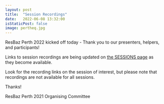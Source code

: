 ```yaml
---
layout: post
title:  "Session Recordings"
date:   2022-06-08 13:32:00
isStaticPost: false
image: pertheq.jpg
---
```


ResBaz Perth 2022 kicked off today - Thank you to our presenters, helpers, and participants!

Links to session recordings are being updated on [the SESSIONS page](/ResBazPerth2022/sessions/) as they become available.

Look for the recording links on the session of interest, but please note that recordings are not available for all sessions.

Thanks!

ResBaz Perth 2021 Organising Committee 